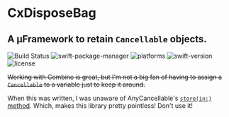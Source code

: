 # CxDisposeBag

## A µFramework to retain `Cancellable` objects.

![Build Status](https://github.com/CombineExtensions/DisposeBag/workflows/CI/badge.svg) ![swift-package-manager](https://img.shields.io/badge/Swift%20Package%20Manager-compatible-red.svg) ![platforms](https://img.shields.io/badge/Platform-iOS%20|%20macOS%20|%20watchOS-informational.svg) ![swift-version](https://img.shields.io/badge/Swift-5.1-orange.svg) ![license](https://img.shields.io/badge/License-MIT-c41d3a.svg)

~~Working with Combine is great, but I'm not a big fan of having to assign a `Cancellable` to a variable just to keep it around.~~

When this was written, I was unaware of AnyCancellable's [`store(in:)` method](https://developer.apple.com/documentation/combine/anycancellable/3333294-store). Which, makes this library pretty pointless! Don't use it!